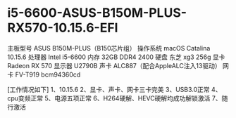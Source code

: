 # i5-6600-ASUS-B150M-PLUS-RX570-10.15.6-EFI
主板型号	ASUS B150M-PLUS（B150芯片组）
操作系统	macOS Catalina 10.15.6
 处理器 Intel i5-6600 
 内存	32GB DDR4 2400
 硬盘	东芝 xg3 256g
 显卡	Radeon RX 570
 显示器	U2790B
 声卡	ALC887（配合AppleALC注入13驱动）
 网卡	FV-T919 bcm94360cd


[工作情况如下]
1、10.15.6
2、显卡、声卡、网卡三卡完美
3、USB3.0正常
4、cpu变频正常
5、电源五项正常
6、H264硬解、HEVC硬解均成功解锁激活
7、随行激活
